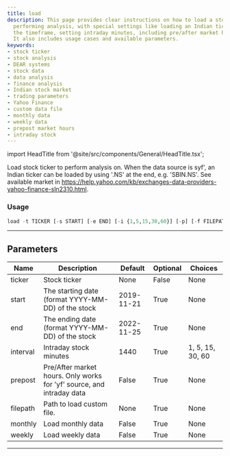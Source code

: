 ```yaml
---
title: load
description: This page provides clear instructions on how to load a stock ticker for
  performing analysis, with special settings like loading an Indian ticker, defining
  the timeframe, setting intraday minutes, including pre/after market hours, and more.
  It also includes usage cases and available parameters.
keywords:
- stock ticker
- stock analysis
- DEAR systems
- stock data
- data analysis
- finance analysis
- Indian stock market
- trading parameters
- Yahoo Finance
- custom data file
- monthly data
- weekly data
- prepost market hours
- intraday stock
---
```


import HeadTitle from '@site/src/components/General/HeadTitle.tsx';

<HeadTitle title="stocks/ins/load - Reference | OpenBB Terminal Docs" />

Load stock ticker to perform analysis on. When the data source is syf', an Indian ticker can be loaded by using '.NS' at the end, e.g. 'SBIN.NS'. See available market in https://help.yahoo.com/kb/exchanges-data-providers-yahoo-finance-sln2310.html.

### Usage

```python
load -t TICKER [-s START] [-e END] [-i {1,5,15,30,60}] [-p] [-f FILEPATH] [-m] [-w] [-r {ytd,1y,2y,5y,6m}]
```

---

## Parameters

| Name | Description | Default | Optional | Choices |
| ---- | ----------- | ------- | -------- | ------- |
| ticker | Stock ticker | None | False | None |
| start | The starting date (format YYYY-MM-DD) of the stock | 2019-11-21 | True | None |
| end | The ending date (format YYYY-MM-DD) of the stock | 2022-11-25 | True | None |
| interval | Intraday stock minutes | 1440 | True | 1, 5, 15, 30, 60 |
| prepost | Pre/After market hours. Only works for 'yf' source, and intraday data | False | True | None |
| filepath | Path to load custom file. | None | True | None |
| monthly | Load monthly data | False | True | None |
| weekly | Load weekly data | False | True | None |

---
